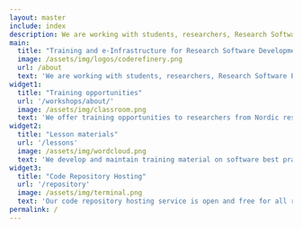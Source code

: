 ```yaml
---
layout: master
include: index
description: We are working with students, researchers, Research Software Engineers from all disciplines and national e-infrastructure partners to advance FAIRness of Software management and development practices so that research groups can collaboratively develop, review, discuss, test, share and reuse their codes.
main:
  title: "Training and e-Infrastructure for Research Software Development"
  image: /assets/img/logos/coderefinery.png
  url: /about
  text: 'We are working with students, researchers, Research Software Engineers from all disciplines and national e-infrastructure partners to advance FAIRness of Software management and development practices so that research groups can collaboratively develop, review, discuss, test, share and reuse their codes.'
widget1:
  title: "Training opportunities"
  url: '/workshops/about/'
  image: /assets/img/classroom.png
  text: 'We offer training opportunities to researchers from Nordic research groups and projects to learn basic-to-advanced research computing skills and become confident in using state-of-the-art tools and practices from modern collaborative software engineering.'
widget2:
  title: "Lesson materials"
  url: '/lessons'
  image: /assets/img/wordcloud.png
  text: 'We develop and maintain training material on software best practices for researchers that already write code. Our material addresses all academic disciplines and tries to be as programming language-independent as possible.'
widget3:
  title: "Code Repository Hosting"
  url: '/repository'
  image: /assets/img/terminal.png
  text: 'Our code repository hosting service is open and free for all researchers based in Nordic universities and research institutes. Please contact us if you would like to use these services.'
permalink: /
---
```

